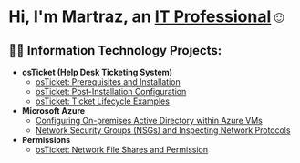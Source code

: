 <h1>Hi, I'm Martraz, an <a href="https://linkedin.com/in/Martraz">IT Professional</a>☺</h1>

<h2>👨‍💻 Information Technology Projects:</h2>

- <b>osTicket (Help Desk Ticketing System)</b>
  - [osTicket: Prerequisites and Installation](https://github.com/martrazstiles/OsTicket-Prerequisites.git)
  - [osTicket: Post-Installation Configuration](https://github.com/martrazstiles/Post-Install-Config.git)
  - [osTicket: Ticket Lifecycle Examples](https://github.com/martrazstiles/Ticket-Lifecycle.git)
- <b>Microsoft Azure</b>
  - [Configuring On-premises Active Directory within Azure VMs](https://github.com/martrazstiles/configure-ad.git)
  - [Network Security Groups (NSGs) and Inspecting Network Protocols](https://github.com/martrazstiles/Azure-Network-Protocol.git)
- <b>Permissions</b>
  - [osTicket: Network File Shares and Permission](https://github.com/martrazstiles/Network-Files-and-Promissions.git)
